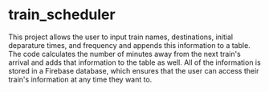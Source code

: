 # train_scheduler

This project allows the user to input train names, destinations, initial deparature times, and frequency and appends this information to a table. The code calculates the number of minutes away from the next train's arrival and adds that information to the table as well. All of the information is stored in a Firebase database, which ensures that the user can access their train's information at any time they want to.

